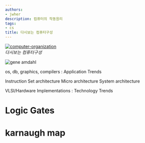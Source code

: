 ```yaml
---
authors:
- jwher
description: 컴퓨터의 작동원리
tags:
- cs
title: 다시보는 컴퓨터구성
---
```


[![computer-organization](computer-organization.png)](/categories/cs/computer-organization/)  
*다시보는 컴퓨터구성*

<!--truncate-->

![gene amdahl]()


os, db, graphics, compilers     : Application Trends

Instruction Set architecture
Micro architecture
System architecture

VLSI/Hardware Implementations   : Technology Trends


# Logic Gates

# karnaugh map
